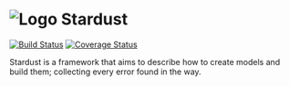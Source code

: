 ![Logo](https://vectr.com/patchinko/ckBJ819CC.svg?width=128&height=128&select=ckBJ819CCpage0) Stardust
======
[![Build Status](https://travis-ci.org/ba-st/Stardust.svg?branch=master)](https://travis-ci.org/ba-st/Stardust)
[![Coverage Status](https://coveralls.io/repos/github/ba-st/Stardust/badge.svg?branch=master)](https://coveralls.io/github/ba-st/Stardust?branch=master)

Stardust is a framework that aims to describe how to create models and build them; collecting every error found in the way.
